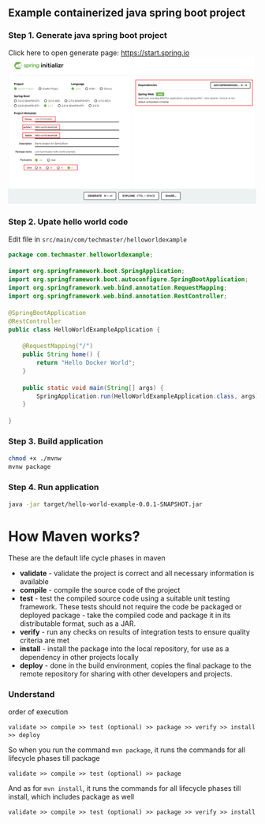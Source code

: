 Example containerized java spring boot project
---

### Step 1. Generate java spring boot project
Click here to open generate page: https://start.spring.io
![Generate](./images/task1-generate.png)

### Step 2. Upate hello world code
Edit file in `src/main/com/techmaster/helloworldexample`
```java
package com.techmaster.helloworldexample;

import org.springframework.boot.SpringApplication;
import org.springframework.boot.autoconfigure.SpringBootApplication;
import org.springframework.web.bind.annotation.RequestMapping;
import org.springframework.web.bind.annotation.RestController;

@SpringBootApplication
@RestController
public class HelloWorldExampleApplication {

	@RequestMapping("/")
    public String home() {
        return "Hello Docker World";
    }

	public static void main(String[] args) {
		SpringApplication.run(HelloWorldExampleApplication.class, args);
	}

}
```

### Step 3. Build application
```bash
chmod +x ./mvnw
mvnw package
```

### Step 4. Run application
```bash
java -jar target/hello-world-example-0.0.1-SNAPSHOT.jar
```


# How Maven works?
These are the default life cycle phases in maven

- **validate** - validate the project is correct and all necessary information is available
- **compile** - compile the source code of the project
- **test** - test the compiled source code using a suitable unit testing framework. These tests should not require the code be packaged or deployed
package - take the compiled code and package it in its distributable format, such as a JAR.
- **verify** - run any checks on results of integration tests to ensure quality criteria are met
- **install** - install the package into the local repository, for use as a dependency in other projects locally
- **deploy** - done in the build environment, copies the final package to the remote repository for sharing with other developers and projects.


### Understand
order of execution
```
validate >> compile >> test (optional) >> package >> verify >> install >> deploy
```

So when you run the command `mvn package`, it runs the commands for all lifecycle phases till package
```
validate >> compile >> test (optional) >> package
```

And as for `mvn install`, it runs the commands for all lifecycle phases till install, which includes package as well
```
validate >> compile >> test (optional) >> package >> verify >> install
```









